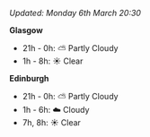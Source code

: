 *Updated: Monday 6th March 20:30*

**Glasgow**

* 21h - 0h: :partly_sunny: Partly Cloudy
* 1h - 8h: :sunny: Clear

**Edinburgh**

* 21h - 0h: :partly_sunny: Partly Cloudy
* 1h - 6h: :cloud: Cloudy
* 7h, 8h: :sunny: Clear
